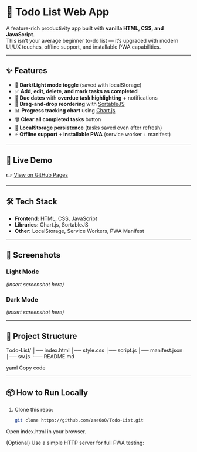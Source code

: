 # 📝 Todo List Web App

A feature-rich productivity app built with **vanilla HTML, CSS, and JavaScript**.  
This isn’t your average beginner to-do list — it’s upgraded with modern UI/UX touches, offline support, and installable PWA capabilities.

---

## ✨ Features

- 🌙 **Dark/Light mode toggle** (saved with localStorage)
- ✅ **Add, edit, delete, and mark tasks as completed**
- 📅 **Due dates** with **overdue task highlighting** + notifications
- 🔄 **Drag-and-drop reordering** with [SortableJS](https://github.com/SortableJS/Sortable)
- 📊 **Progress tracking chart** using [Chart.js](https://www.chartjs.org/)
- 🗑️ **Clear all completed tasks** button
- 💾 **LocalStorage persistence** (tasks saved even after refresh)
- ⚡ **Offline support + installable PWA** (service worker + manifest)

---

## 🚀 Live Demo
👉 [View on GitHub Pages](https://zae0o0.github.io/Todo-List/)  

---

## 🛠️ Tech Stack
- **Frontend:** HTML, CSS, JavaScript  
- **Libraries:** Chart.js, SortableJS  
- **Other:** LocalStorage, Service Workers, PWA Manifest  

---

## 📸 Screenshots

### Light Mode
*(insert screenshot here)*

### Dark Mode
*(insert screenshot here)*

---

## 📂 Project Structure
Todo-List/
│── index.html
│── style.css
│── script.js
│── manifest.json
│── sw.js
└── README.md

yaml
Copy code

---

## 📦 How to Run Locally
1. Clone this repo:
   ```bash
   git clone https://github.com/zae0o0/Todo-List.git
Open index.html in your browser.

(Optional) Use a simple HTTP server for full PWA testing:
